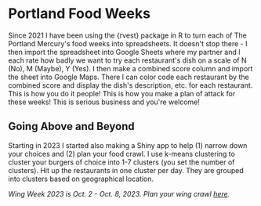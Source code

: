 # Portland Food Weeks

Since 2021 I have been using the {rvest} package in R to turn each of The Portland Mercury's food weeks into spreadsheets. It doesn't stop there - I then import the spreadsheet into Google Sheets where my partner and I each rate how badly we want to try each restaurant's dish on a scale of N (No), M (Maybe), Y (Yes). I then make a combined score column and import the sheet into Google Maps. There I can color code each restaurant by the combined score and display the dish's description, etc. for each restaurant. This is how you do it people! This is how you make a plan of attack for these weeks! This is serious business and you're welcome!

## Going Above and Beyond

Starting in 2023 I started also making a Shiny app to help (1) narrow down your choices and (2) plan your food crawl. I use k-means clustering to cluster your burgers of choice into 1-7 clusters (you set the number of clusters). Hit up the restaurants in one cluster per day. They are grouped into clusters based on geographical location. 

*Wing Week 2023 is Oct. 2 - Oct. 8, 2023. Plan your wing crawl [here](https://jennifer-jahncke.shinyapps.io/pdx-food-week/).*
